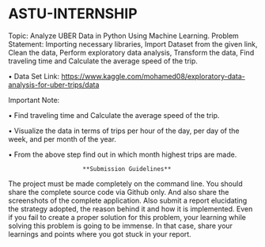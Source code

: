# ASTU-INTERNSHIP
Topic: Analyze UBER Data in Python Using Machine Learning.
Problem Statement: Importing necessary libraries, Import Dataset from the given link, Clean the data, Perform exploratory data analysis, Transform the data, Find traveling time and Calculate the average speed of the trip.


• Data Set Link: https://www.kaggle.com/mohamed08/exploratory-data-analysis-for-uber-trips/data


Important Note: 

•  Find traveling time and Calculate the average speed of the trip.

•  Visualize the data in terms of trips per hour of the day, per day of the week, and per month of the year.

•  From the above step find out in which month highest trips are made.


                         **Submission Guidelines**

The project must be made completely on the command line. You should share the complete source code via Github only. And also share the screenshots of the complete application. Also submit a report elucidating the strategy adopted, the reason behind it and how it is implemented. Even if you fail to create a proper solution for this problem, your learning while solving this problem is going to be immense. In that case, share your learnings and points where you got stuck in your report.
